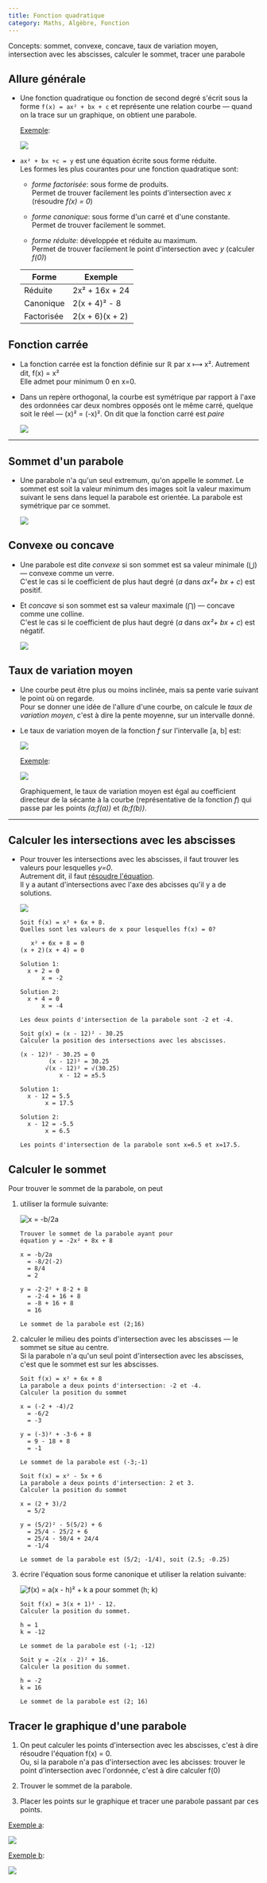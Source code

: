 ```yaml
---
title: Fonction quadratique
category: Maths, Algèbre, Fonction
---
```


Concepts: sommet, convexe, concave, taux de variation moyen, intersection avec les abscisses, calculer le sommet, tracer une parabole

## Allure générale

* Une fonction quadratique ou fonction de second degré s'écrit sous la forme `f(x) = ax² + bx + c` et représente une relation courbe — quand on la trace sur un graphique, on obtient une parabole.

  <ins>Exemple</ins>:

  ![](https://i.imgur.com/BupC4nD.png)

* `ax² + bx +c = y` est une équation écrite sous forme réduite.  
  Les formes les plus courantes pour une fonction quadratique sont:

  * *forme factorisée*: sous forme de produits.  
    Permet de trouver facilement les points d'intersection avec *x* (résoudre *f(x) = 0*)

  * *forme canonique*: sous forme d'un carré et d'une constante.  
    Permet de trouver facilement le sommet.

  * *forme réduite*: développée et réduite au maximum.  
    Permet de trouver facilement le point d'intersection avec *y* (calculer *f(0)*)

  | Forme      | Exemple         |
  |---         |---              |
  | Réduite    | 2x² + 16x + 24  |
  | Canonique  | 2(x + 4)² - 8   |
  | Factorisée | 2(x + 6)(x + 2) |

## Fonction carrée

* La fonction carrée est la fonction définie sur ℝ par x ⟼ x². Autrement dit, f(x) = x²  
  Elle admet pour minimum 0 en x=0.

* Dans un repère orthogonal, la courbe est symétrique par rapport à l'axe des ordonnées car deux nombres opposés ont le même carré, quelque soit le réel — (x)² = (-x)². On dit que la fonction carré est *paire*

  ![](https://i.imgur.com/HvCXkF5m.jpg)

---

## Sommet d'un parabole

* Une parabole n'a qu'un seul extremum, qu'on appelle le *sommet*. Le sommet est soit la valeur minimum des images soit la valeur maximum suivant le sens dans lequel la parabole est orientée. La parabole est symétrique par ce sommet.

  ![](https://i.imgur.com/XixFHqzl.png)

## Convexe ou concave

* Une parabole est dite *convexe* si son sommet est sa valeur minimale (⋃) — convexe comme un verre.  
  C'est le cas si le coefficient de plus haut degré (*a* dans *ax²+ bx + c*) est positif.

* Et *concave* si son sommet est sa valeur maximale (⋂) — concave comme une colline.  
    C'est le cas si le coefficient de plus haut degré (*a* dans *ax²+ bx + c*) est négatif.

  ![](https://i.imgur.com/hl2nztL.png)

## Taux de variation moyen

* Une courbe peut être plus ou moins inclinée, mais sa pente varie suivant le point où on regarde.  
  Pour se donner une idée de l'allure d'une courbe, on calcule le *taux de variation moyen*, c'est à dire la pente moyenne, sur un intervalle donné.

* Le taux de variation moyen de la fonction *f* sur l'intervalle [a, b] est:

  ![](https://i.imgur.com/4IyYYGj.png?1)

  <ins>Exemple</ins>:

  ![](https://i.imgur.com/lqfZb9dm.png)

  Graphiquement, le taux de variation moyen est égal au coefficient directeur de la sécante à la courbe (représentative de la fonction *f*) qui passe par les points *(a;f(a))* et *(b;f(b))*.

---

## Calculer les intersections avec les abscisses

* Pour trouver les intersections avec les abscisses, il faut trouver les valeurs pour lesquelles *y=0*.  
  Autrement dit, il faut [résoudre l'équation](alg-equations2.md#résoudre-une-équation-de-2nd-degré).  
  Il y a autant d'intersections avec l'axe des abcisses qu'il y a de solutions.

  ![](https://i.imgur.com/isWjIoK.png)

  ```
  Soit f(x) = x² + 6x + 8.
  Quelles sont les valeurs de x pour lesquelles f(x) = 0?

     x² + 6x + 8 = 0
  (x + 2)(x + 4) = 0

  Solution 1:
    x + 2 = 0
        x = -2

  Solution 2:
    x + 4 = 0
        x = -4

  Les deux points d'intersection de la parabole sont -2 et -4.
  ```

  ```
  Soit g(x) = (x - 12)² - 30.25
  Calculer la position des intersections avec les abscisses.

  (x - 12)² - 30.25 = 0
          (x - 12)² = 30.25
         √(x - 12)² = √(30.25)
             x - 12 = ±5.5

  Solution 1:
    x - 12 = 5.5
         x = 17.5

  Solution 2:
    x - 12 = -5.5
         x = 6.5

  Les points d'intersection de la parabole sont x=6.5 et x=17.5.
  ```

## Calculer le sommet

Pour trouver le sommet de la parabole, on peut

1. utiliser la formule suivante:

   ![x = -b/2a](https://i.imgur.com/71rnkmK.png)

    ```
    Trouver le sommet de la parabole ayant pour
    équation y = -2x² + 8x + 8

    x = -b/2a
      = -8/2(-2)
      = 8/4
      = 2

    y = -2⋅2² + 8⋅2 + 8
      = -2⋅4 + 16 + 8
      = -8 + 16 + 8
      = 16

    Le sommet de la parabole est (2;16)
    ```

2. calculer le milieu des points d'intersection avec les abscisses — le sommet se situe au centre.  
   Si la parabole n'a qu'un seul point d'intersection avec les abscisses, c'est que le sommet est sur les abscisses.

    ```
    Soit f(x) = x² + 6x + 8
    La parabole a deux points d'intersection: -2 et -4.  
    Calculer la position du sommet

    x = (-2 + -4)/2
      = -6/2
      = -3

    y = (-3)² + -3⋅6 + 8
      = 9 - 18 + 8
      = -1

    Le sommet de la parabole est (-3;-1)
    ```

    ```
    Soit f(x) = x² - 5x + 6
    La parabole a deux points d'intersection: 2 et 3.
    Calculer la position du sommet

    x = (2 + 3)/2
      = 5/2

    y = (5/2)² - 5(5/2) + 6
      = 25/4 - 25/2 + 6
      = 25/4 - 50/4 + 24/4
      = -1/4

    Le sommet de la parabole est (5/2; -1/4), soit (2.5; -0.25)
    ```

3. écrire l'équation sous forme canonique et utiliser la relation suivante:

   ![f(x) = a(x - h)² + k a pour sommet (h; k)](https://i.imgur.com/ImLQXQa.png?1)

    ```
    Soit f(x) = 3(x + 1)² - 12.
    Calculer la position du sommet.

    h = 1
    k = -12

    Le sommet de la parabole est (-1; -12)
    ```

    ```
    Soit y = -2(x - 2)² + 16.
    Calculer la position du sommet.

    h = -2
    k = 16

    Le sommet de la parabole est (2; 16)
    ```

## Tracer le graphique d'une parabole

1. On peut calculer les points d'intersection avec les abscisses, c'est à dire résoudre l'équation f(x) = 0.  
   Ou, si la parabole n'a pas d'intersection avec les abcisses: trouver le point d'intersection avec l'ordonnée, c'est à dire calculer f(0)

2. Trouver le sommet de la parabole.

3. Placer les points sur le graphique et tracer une parabole passant par ces points.

<ins>Exemple a</ins>:

![](https://i.imgur.com/M2aeXC1.png)

<ins>Exemple b</ins>:

![](https://i.imgur.com/xB6E23D.png)
